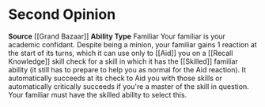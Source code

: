 ﻿---
ability_type: Familiar
actions: null
frequency: null
id: '65'
name: Second Opinion
rarity: Common
requirement: null
source: '[[DATABASE/source/Grand Bazaar|Grand Bazaar]]'
trait: null
type: Familiar Ability

---
# Second Opinion

**Source** [[Grand Bazaar]]
**Ability Type** Familiar
Your familiar is your academic confidant. Despite being a minion, your familiar gains 1 reaction at the start of its turns, which it can use only to [[Aid]] you on a [[Recall Knowledge]] skill check for a skill in which it has the [[Skilled]] familiar ability (it still has to prepare to help you as normal for the Aid reaction). It automatically succeeds at its check to Aid you with those skills or automatically critically succeeds if you're a master of the skill in question. Your familiar must have the skilled ability to select this.